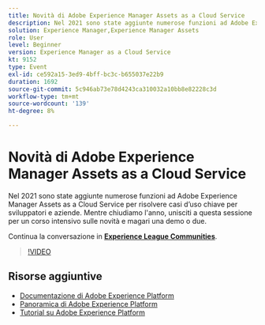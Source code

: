 ```yaml
---
title: Novità di Adobe Experience Manager Assets as a Cloud Service
description: Nel 2021 sono state aggiunte numerose funzioni ad Adobe Experience Manager Assets as a Cloud Service per risolvere casi d’uso chiave per sviluppatori e aziende. Mentre chiudiamo l'anno, unisciti a questa sessione per un corso intensivo sulle novità e magari una demo o due.
solution: Experience Manager,Experience Manager Assets
role: User
level: Beginner
version: Experience Manager as a Cloud Service
kt: 9152
type: Event
exl-id: ce592a15-3ed9-4bff-bc3c-b655037e22b9
duration: 1692
source-git-commit: 5c946ab73e78d4243ca310032a10bb8e82228c3d
workflow-type: tm+mt
source-wordcount: '139'
ht-degree: 8%

---
```


# Novità di Adobe Experience Manager Assets as a Cloud Service

Nel 2021 sono state aggiunte numerose funzioni ad Adobe Experience Manager Assets as a Cloud Service per risolvere casi d’uso chiave per sviluppatori e aziende. Mentre chiudiamo l&#39;anno, unisciti a questa sessione per un corso intensivo sulle novità e magari una demo o due.

Continua la conversazione in **[Experience League Communities](https://adobe.ly/2XSAcg)**.

>[!VIDEO](https://video.tv.adobe.com/v/337574/?quality=12&learn=on&hidetitle=true)

## Risorse aggiuntive

- [Documentazione di Adobe Experience Platform](https://experienceleague.adobe.com/docs/experience-platform.html)
- [Panoramica di Adobe Experience Platform](https://experienceleague.adobe.com/docs/experience-platform/landing/home.html?lang=it)
- [Tutorial su Adobe Experience Platform](https://experienceleague.adobe.com/docs/platform-learn/tutorials/overview.html?lang=it)
